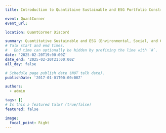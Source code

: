 ```yaml
---
title: Introduction to Quantitaive Sustainable and ESG Portfolio Construction

event: QuantCorner
event_url: 

location: QuantCorner Discord

summary: Quantitative Sustainable and ESG (Environmental, Social, and Governance) Portfolio Construction is an advanced investment framework that integrates sustainability considerations into systematic portfolio management. This approach combines quantitative finance techniques with ESG metrics to enhance risk-adjusted returns while aligning investments with ethical, environmental, and social objectives.
# Talk start and end times.
#   End time can optionally be hidden by prefixing the line with `#`.
date: '2025-02-20T19:00:00Z'
date_end: '2025-02-20T21:00:00Z'
all_day: false

# Schedule page publish date (NOT talk date).
publishDate: '2017-01-01T00:00:00Z'

authors:
  - admin

tags: []
# Is this a featured talk? (true/false)
featured: false

image:
  focal_point: Right
---
```

